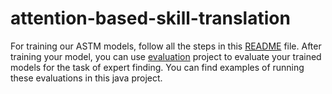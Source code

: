 # attention-based-skill-translation

For training our ASTM models, follow all the steps in this [README](astm/README.md) file. 
After training your model, you can use [evaluation](astm/evaluate) project to evaluate your trained models for the task of expert finding.
You can find examples of running these evaluations in this java project.
